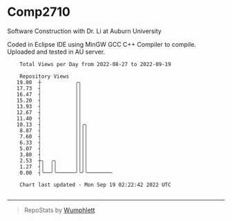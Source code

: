 # Comp2710
Software Construction with Dr. Li at Auburn University

Coded in Eclipse IDE using MinGW GCC C++ Compiler to compile.
Uploaded and tested in AU server.

```
    Total Views per Day from 2022-08-27 to 2022-09-19

    Repository Views
   19.00  ┼           ╭╮
   17.73  ┤           ││
   16.47  ┤           ││
   15.20  ┤           ││
   13.93  ┤           ││
   12.67  ┤           ││
   11.40  ┤           ││
   10.13  ┤           ││╭╮
    8.87  ┤           ││││
    7.60  ┤           ││││
    6.33  ┤           ││││
    5.07  ┤           ││││
    3.80  ┤           ││││
    2.53  ┼╮  ╭╮      ││││
    1.27  ┤│  ││      ││││
    0.00  ┤╰──╯╰──────╯╰╯╰────────

    Chart last updated - Mon Sep 19 02:22:42 2022 UTC
    
```

---

> RepoStats by [Wumphlett](https://github.com/Wumphlett)
